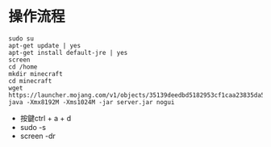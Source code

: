 # 操作流程
```
sudo su
apt-get update | yes
apt-get install default-jre | yes
screen
cd /home
mkdir minecraft
cd minecraft
wget https://launcher.mojang.com/v1/objects/35139deedbd5182953cf1caa23835da59ca3d7cd/server.jar
java -Xmx8192M -Xms1024M -jar server.jar nogui
```
- 按鍵ctrl + a + d 
- sudo -s 
- screen -dr
